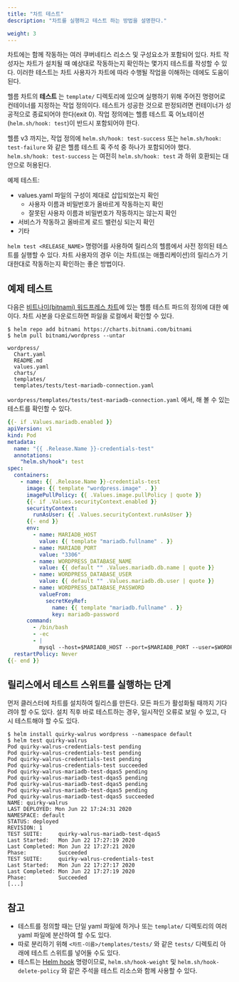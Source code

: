 ```yaml
---
title: "차트 테스트"
description: "차트를 실행하고 테스트 하는 방법을 설명한다."

weight: 3
---
```


차트에는 함께 작동하는 여러 쿠버네티스 리소스 및 구성요소가 포함되어
있다. 차트 작성자는 차트가 설치될 때 예상대로 작동하는지 확인하는 몇가지
테스트를 작성할 수 있다. 이러한 테스트는 차트 사용자가 차트에 따라 수행될
작업을 이해하는 데에도 도움이 된다.

헬름 차트의 **테스트** 는 `template/` 디렉토리에 있으며 실행하기 위해
주어진 명령어로 컨테이너를 지정하는 작업 정의이다. 테스트가 성공한 것으로
판정되려면 컨테이너가 성공적으로 종료되어야 한다(exit 0). 작업 정의에는
헬름 테스트 훅 어노테이션(`helm.sh/hook: test`)이 반드시 포함되어야 한다.

헬름 v3 까지는, 작업 정의에 `helm.sh/hook: test-success` 또는 `helm.sh/hook: test-failure` 와
같은 헬름 테스트 훅 주석 중 하나가 포함되어야 했다.
`helm.sh/hook: test-success` 는 여전히 `helm.sh/hook: test` 과
하위 호환되는 대안으로 허용된다.

예제 테스트:

- values.yaml 파일의 구성이 제대로 삽입되었는지
  확인
  - 사용자 이름과 비밀번호가 올바르게 작동하는지 확인
  - 잘못된 사용자 이름과 비밀번호가 작동하지는 않는지 확인
- 서비스가 작동하고 올바르게 로드 밸런싱 되는지 확인
- 기타

`helm test <RELEASE_NAME>` 명령어를 사용하여 릴리스의 헬름에서 사전
정의된 테스트를 실행할 수 있다. 차트 사용자의 경우 이는 차트(또는 애플리케이션)의 릴리스가
기대한대로 작동하는지 확인하는 좋은 방법이다.

## 예제 테스트

다음은 [비트나미(bitnami) 워드프레스 차트](https://hub.helm.sh/charts/bitnami/wordpress)에
있는 헬름 테스트 파드의 정의에 대한 예이다. 차트 사본을 다운로드하면
파일을 로컬에서 확인할 수 있다.

```console
$ helm repo add bitnami https://charts.bitnami.com/bitnami
$ helm pull bitnami/wordpress --untar
```

```
wordpress/
  Chart.yaml
  README.md
  values.yaml
  charts/
  templates/
  templates/tests/test-mariadb-connection.yaml
```

`wordpress/templates/tests/test-mariadb-connection.yaml` 에서,
해 볼 수 있는 테스트를 확인할 수 있다.

```yaml
{{- if .Values.mariadb.enabled }}
apiVersion: v1
kind: Pod
metadata:
  name: "{{ .Release.Name }}-credentials-test"
  annotations:
    "helm.sh/hook": test
spec:
  containers:
    - name: {{ .Release.Name }}-credentials-test
      image: {{ template "wordpress.image" . }}
      imagePullPolicy: {{ .Values.image.pullPolicy | quote }}
      {{- if .Values.securityContext.enabled }}
      securityContext:
        runAsUser: {{ .Values.securityContext.runAsUser }}
      {{- end }}
      env:
        - name: MARIADB_HOST
          value: {{ template "mariadb.fullname" . }}
        - name: MARIADB_PORT
          value: "3306"
        - name: WORDPRESS_DATABASE_NAME
          value: {{ default "" .Values.mariadb.db.name | quote }}
        - name: WORDPRESS_DATABASE_USER
          value: {{ default "" .Values.mariadb.db.user | quote }}
        - name: WORDPRESS_DATABASE_PASSWORD
          valueFrom:
            secretKeyRef:
              name: {{ template "mariadb.fullname" . }}
              key: mariadb-password
      command:
        - /bin/bash
        - -ec
        - |
          mysql --host=$MARIADB_HOST --port=$MARIADB_PORT --user=$WORDPRESS_DATABASE_USER --password=$WORDPRESS_DATABASE_PASSWORD
  restartPolicy: Never
{{- end }}
```

## 릴리스에서 테스트 스위트를 실행하는 단계

먼저 클러스터에 차트를 설치하여 릴리스를 만든다. 모든 파드가
활성화될 때까지 기다려야 할 수도 있다. 설치 직후 바로 테스트하는 경우,
일시적인 오류로 보일 수 있고, 다시 테스트해야 할 수도 있다.

```console
$ helm install quirky-walrus wordpress --namespace default
$ helm test quirky-walrus
Pod quirky-walrus-credentials-test pending
Pod quirky-walrus-credentials-test pending
Pod quirky-walrus-credentials-test pending
Pod quirky-walrus-credentials-test succeeded
Pod quirky-walrus-mariadb-test-dqas5 pending
Pod quirky-walrus-mariadb-test-dqas5 pending
Pod quirky-walrus-mariadb-test-dqas5 pending
Pod quirky-walrus-mariadb-test-dqas5 pending
Pod quirky-walrus-mariadb-test-dqas5 succeeded
NAME: quirky-walrus
LAST DEPLOYED: Mon Jun 22 17:24:31 2020
NAMESPACE: default
STATUS: deployed
REVISION: 1
TEST SUITE:     quirky-walrus-mariadb-test-dqas5
Last Started:   Mon Jun 22 17:27:19 2020
Last Completed: Mon Jun 22 17:27:21 2020
Phase:          Succeeded
TEST SUITE:     quirky-walrus-credentials-test
Last Started:   Mon Jun 22 17:27:17 2020
Last Completed: Mon Jun 22 17:27:19 2020
Phase:          Succeeded
[...]
```

## 참고

- 테스트를 정의할 때는 단일 yaml 파일에 하거나 또는 `template/` 디렉토리의 여러 
  yaml 파일에 분산하여 할 수도 있다.
- 따로 분리하기 위해 `<차트-이름>/templates/tests/` 와 같은 `tests/` 디렉토리 아래에
  테스트 스위트를 넣어둘 수도 있다.
- 테스트는 [Helm hook](/docs/charts_hooks/) 명령이므로, 
  `helm.sh/hook-weight` 및 `helm.sh/hook-delete-policy` 와 같은 주석을 테스트
  리소스와 함께 사용할 수 있다.

